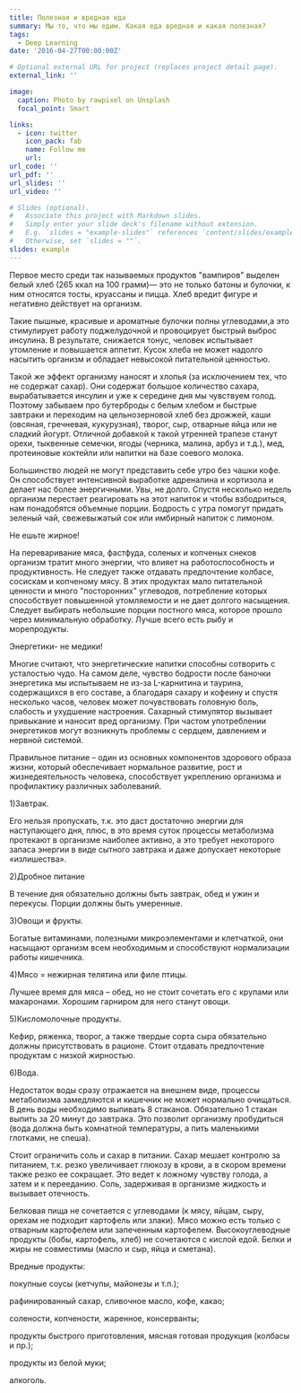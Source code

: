 ```yaml
---
title: Полезная и вредная еда
summary: Мы то, что мы едим. Какая еда вредная и какая полезная?
tags:
  - Deep Learning
date: '2016-04-27T00:00:00Z'

# Optional external URL for project (replaces project detail page).
external_link: ''

image:
  caption: Photo by rawpixel on Unsplash
  focal_point: Smart

links:
  - icon: twitter
    icon_pack: fab
    name: Follow me
    url: 
url_code: ''
url_pdf: ''
url_slides: ''
url_video: ''

# Slides (optional).
#   Associate this project with Markdown slides.
#   Simply enter your slide deck's filename without extension.
#   E.g. `slides = "example-slides"` references `content/slides/example-slides.md`.
#   Otherwise, set `slides = ""`.
slides: example
---
```


Первое место среди так называемых продуктов "вампиров" выделен белый хлеб (265 ккал на 100 грамм)— это не только батоны и булочки, к ним относятся тосты, круассаны и пицца. Хлеб вредит фигуре и негативно действует на организм. 

Такие пышные, красивые и ароматные булочки полны углеводами,а это стимулирует работу поджелудочной и провоцирует быстрый выброс инсулина. В результате, снижается тонус, человек испытывает утомление и повышается аппетит. Кусок хлеба не может надолго насытить организм и обладает невысокой питательной ценностью. 

Такой же эффект организму наносят и хлопья (за исключением тех, что не содержат сахар). Они содержат большое количество сахара, вырабатывается инсулин и уже к середине дня мы чувствуем голод. Поэтому забываем про бутерброды с белым хлебом и быстрые завтраки и переходим на цельнозерновой хлеб без дрожжей, каши (овсяная, гречневая, кукурузная), творог, сыр, отварные яйца или не сладкий йогурт. Отличной добавкой к такой утренней трапезе станут орехи, тыквенные семечки, ягоды (черника, малина, арбуз и т.д.), мед, протеиновые коктейли или напитки на базе соевого молока. 

Большинство людей не могут представить себе утро без чашки кофе. Он способствует интенсивной выработке адреналина и кортизола и делает нас более энергичными. Увы, не долго. Спустя несколько недель организм перестает реагировать на этот напиток и чтобы взбодриться, нам понадобятся объемные порции. Бодрость с утра помогут придать зеленый чай, свежевыжатый сок или имбирный напиток с лимоном.

Не ешьте жирное!

На переваривание мяса, фастфуда, соленых и копченых снеков организм тратит много энергии, что влияет на работоспособность и продуктивность. Не следует также отдавать предпочтение колбасе, сосискам и копченому мясу. В этих продуктах мало питательной ценности и много "посторонних" углеводов, потребление которых способствует повышенной утомляемости и не дает долгого насыщения. Следует выбирать небольшие порции постного мяса, которое прошло через минимальную обработку. Лучше всего есть рыбу и морепродукты.

Энергетики- не медики! 

Многие считают, что энергетические напитки способны сотворить с усталостью чудо. На самом деле, чувство бодрости после баночки энергетика мы испытываем не из-за L-карнитина и таурина, содержащихся в его составе, а благодаря сахару и кофеину и спустя несколько часов, человек может почувствовать головную боль, слабость и ухудшение настроения. Сахарный стимулятор вызывает привыкание и наносит вред организму. При частом употреблении энергетиков могут возникнуть проблемы с сердцем, давлением и нервной системой. 

 Правильное питание –  один из основных компонентов здорового образа жизни, который обеспечивает нормальное развитие, рост и жизнедеятельность человека, способствует укреплению организма и профилактику различных заболеваний.

1)Завтрак.
    
Его нельзя пропускать, т.к. это даст достаточно энергии для наступающего дня, плюс, в это время суток процессы метаболизма протекают в организме наиболее активно, а это требует некоторого запаса энергии в виде сытного завтрака и даже допускает некоторые «излишества». 
    
2)Дробное питание 

В течение дня обязательно должны быть завтрак, обед и ужин и перекусы. Порции должны быть умеренные.

3)Овощи и фрукты.
     
Богатые витаминами, полезными микроэлементами и клетчаткой, они насыщают организм всем необходимым и способствуют нормализации работы кишечника. 

4)Мясо = нежирная телятина или филе птицы.
     
Лучшее время для мяса – обед, но не стоит сочетать его с крупами или макаронами. Хорошим гарниром для него станут овощи.

5)Кисломолочные продукты.
     
Кефир, ряженка, творог, а также твердые сорта сыра обязательно должны присутствовать в рационе. Стоит отдавать предпочтение продуктам с низкой жирностью.

6)Вода. 

Недостаток воды сразу отражается на внешнем виде, процессы метаболизма замедляются и кишечник не может нормально очищаться. В день воды необходимо выпивать 8 стаканов. Обязательно 1 стакан выпить за 20 минут до завтрака. Это позволит организму пробудиться (вода должна быть комнатной температуры, а пить маленькими глотками, не спеша).

Стоит ограничить соль и сахар в питании. Сахар мешает контролю за питанием, т.к. резко увеличивает глюкозу в крови, а в скором времени также резко ее сокращает. Это ведет к ложному чувству голода, а затем и к перееданию. Соль, задерживая в организме жидкость и вызывает отечность.

Белковая пища не сочетается с углеводами (к мясу, яйцам, сыру, орехам не подходит картофель или злаки). Мясо можно есть только с отварным картофелем или запеченным картофелем. Высокоуглеводные продукты (бобы, картофель, хлеб) не сочетаются с кислой едой. Белки и жиры не совместимы (масло и сыр, яйца и сметана).

Вредные продукты:

покупные соусы (кетчупы, майонезы и т.п.);

рафинированный сахар, сливочное масло, кофе, какао;

солености, копчености, жаренное, консерванты;
    
продукты быстрого приготовления, мясная готовая продукция (колбасы и пр.);
    
продукты из белой муки;
    
алкоголь.
